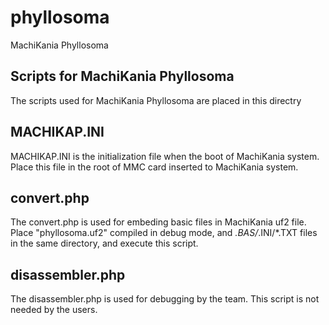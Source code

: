 # phyllosoma
MachiKania Phyllosoma

## Scripts for MachiKania Phyllosoma
The scripts used for MachiKania Phyllosoma are placed in this directry

## MACHIKAP.INI
MACHIKAP.INI is the initialization file when the boot of MachiKania system. Place this file in the root of MMC card inserted to MachiKania system.

## convert.php
The convert.php is used for embeding basic files in MachiKania uf2 file. Place "phyllosoma.uf2" compiled in debug mode, and *.BAS/*.INI/*.TXT files in the same directory, and execute this script.

## disassembler.php
The disassembler.php is used for debugging by the team. This script is not needed by the users.

